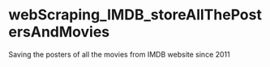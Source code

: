 # webScraping_IMDB_storeAllThePostersAndMovies
Saving the posters of all the movies from IMDB website since 2011
